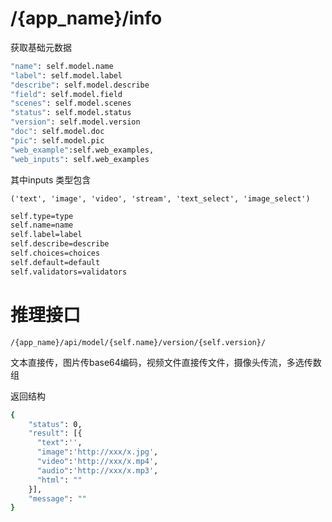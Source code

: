 
# /{app_name}/info
获取基础元数据
```bash
"name": self.model.name
"label": self.model.label
"describe": self.model.describe
"field": self.model.field
"scenes": self.model.scenes
"status": self.model.status
"version": self.model.version
"doc": self.model.doc
"pic": self.model.pic
"web_example":self.web_examples,
"web_inputs": self.web_examples
```
其中inputs 类型包含

`('text', 'image', 'video', 'stream', 'text_select', 'image_select')`
```bash
self.type=type
self.name=name
self.label=label
self.describe=describe
self.choices=choices
self.default=default
self.validators=validators
```

# 推理接口
`/{app_name}/api/model/{self.name}/version/{self.version}/`

文本直接传，图片传base64编码，视频文件直接传文件，摄像头传流，多选传数组

返回结构
```bash
{
    "status": 0,
    "result": [{
      "text":'',
      "image":'http://xxx/x.jpg',
      "video":'http://xxx/x.mp4',
      "audio":'http://xxx/x.mp3',
      "html": ""
    }],
    "message": ""
}
```



